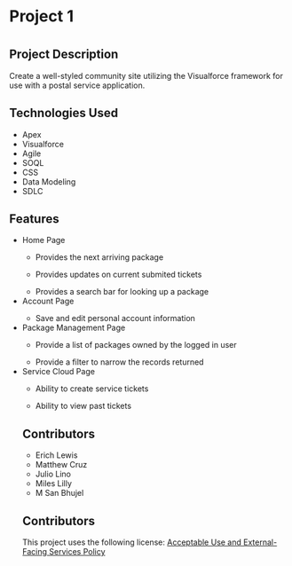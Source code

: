 <!DOCTYPE html>
<html>

<head>
</head>

<body>
<h1> Project 1 <h1>

<h2> Project Description </h2>
<p> Create a well-styled community site utilizing the Visualforce framework for use with a 
postal service application.</p>

<h2> Technologies Used </h2>
<ul>
<li> Apex </li>
<li> Visualforce </li>
<li> Agile </li>
<li> SOQL </li>
<li> CSS </li>
<li> Data Modeling </li>
<li> SDLC </li>
</ul>

<h2> Features </h2>
<ul>
<li> Home Page </li> 
<ul> <li> Provides the next arriving package </li> </ul>
<ul> <li> Provides updates on current submited tickets </li> </ul>
<ul> <li> Provides a search bar for looking up a package </li> </ul>
<li> Account Page </li>
<ul> <li> Save and edit personal account information </li> </ul>
<li> Package Management Page </li>
<ul> <li> Provide a list of packages owned by the logged in user </li> </ul>
<ul> <li> Provide a filter to narrow the records returned </li> </ul>
<li> Service Cloud Page </li>
<ul> <li> Ability to create service tickets </li> </ul>
<ul> <li> Ability to  view past tickets </li> </ul>

<h2> Contributors </h2>
<ul>
<li> Erich Lewis </li>
<li> Matthew Cruz </li>
<li> Julio Lino </li>
<li> Miles Lilly </li>
<li> M San Bhujel </li>

</ul>
</body>

<h2> Contributors </h2>
  <p>
    This project uses the following license: <a href="https://www.salesforce.com/content/dam/web/en_us/www/documents/legal/Agreements/policies/ExternalFacing_Services_Policy.pdf">Acceptable Use and External-Facing Services Policy</a>
  </p>
